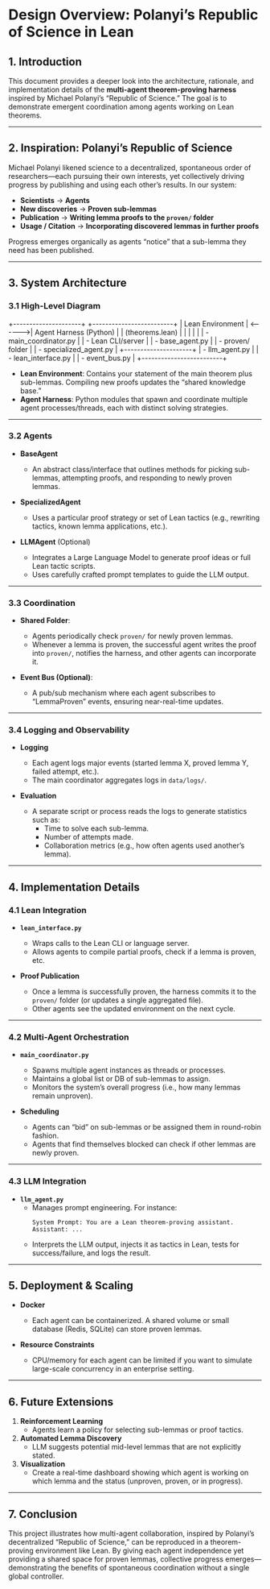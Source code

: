 # Design Overview: Polanyi’s Republic of Science in Lean

## 1. Introduction

This document provides a deeper look into the architecture, rationale, and implementation details of the **multi-agent theorem-proving harness** inspired by Michael Polanyi’s “Republic of Science.” The goal is to demonstrate emergent coordination among agents working on Lean theorems.

---

## 2. Inspiration: Polanyi’s Republic of Science

Michael Polanyi likened science to a decentralized, spontaneous order of researchers—each pursuing their own interests, yet collectively driving progress by publishing and using each other’s results. In our system:

- **Scientists** → **Agents**  
- **New discoveries** → **Proven sub-lemmas**  
- **Publication** → **Writing lemma proofs to the `proven/` folder**  
- **Usage / Citation** → **Incorporating discovered lemmas in further proofs**  

Progress emerges organically as agents “notice” that a sub-lemma they need has been published.

---

## 3. System Architecture

### 3.1 High-Level Diagram

+---------------------+ +-------------------------+ | Lean Environment | <------>| Agent Harness (Python) | | (theorems.lean) | | | | | | - main_coordinator.py | | - Lean CLI/server | | - base_agent.py | | - proven/ folder | | - specialized_agent.py | +---------------------+ | - llm_agent.py | | - lean_interface.py | | - event_bus.py | +-------------------------+


- **Lean Environment**: Contains your statement of the main theorem plus sub-lemmas. Compiling new proofs updates the “shared knowledge base.”  
- **Agent Harness**: Python modules that spawn and coordinate multiple agent processes/threads, each with distinct solving strategies.

---

### 3.2 Agents

- **BaseAgent**  
  - An abstract class/interface that outlines methods for picking sub-lemmas, attempting proofs, and responding to newly proven lemmas.

- **SpecializedAgent**  
  - Uses a particular proof strategy or set of Lean tactics (e.g., rewriting tactics, known lemma applications, etc.).

- **LLMAgent** (Optional)  
  - Integrates a Large Language Model to generate proof ideas or full Lean tactic scripts.  
  - Uses carefully crafted prompt templates to guide the LLM output.

---

### 3.3 Coordination

- **Shared Folder**:  
  - Agents periodically check `proven/` for newly proven lemmas.  
  - Whenever a lemma is proven, the successful agent writes the proof into `proven/`, notifies the harness, and other agents can incorporate it.

- **Event Bus (Optional)**:  
  - A pub/sub mechanism where each agent subscribes to “LemmaProven” events, ensuring near-real-time updates.

---

### 3.4 Logging and Observability

- **Logging**  
  - Each agent logs major events (started lemma X, proved lemma Y, failed attempt, etc.).  
  - The main coordinator aggregates logs in `data/logs/`.

- **Evaluation**  
  - A separate script or process reads the logs to generate statistics such as:
    - Time to solve each sub-lemma.
    - Number of attempts made.
    - Collaboration metrics (e.g., how often agents used another’s lemma).

---

## 4. Implementation Details

### 4.1 Lean Integration

- **`lean_interface.py`**  
  - Wraps calls to the Lean CLI or language server.  
  - Allows agents to compile partial proofs, check if a lemma is proven, etc.

- **Proof Publication**  
  - Once a lemma is successfully proven, the harness commits it to the `proven/` folder (or updates a single aggregated file).  
  - Other agents see the updated environment on the next cycle.

---

### 4.2 Multi-Agent Orchestration

- **`main_coordinator.py`**  
  - Spawns multiple agent instances as threads or processes.  
  - Maintains a global list or DB of sub-lemmas to assign.  
  - Monitors the system’s overall progress (i.e., how many lemmas remain unproven).

- **Scheduling**  
  - Agents can “bid” on sub-lemmas or be assigned them in round-robin fashion.  
  - Agents that find themselves blocked can check if other lemmas are newly proven.

---

### 4.3 LLM Integration

- **`llm_agent.py`**  
  - Manages prompt engineering. For instance:
    ```
    System Prompt: You are a Lean theorem-proving assistant.
    Assistant: ...
    ```
  - Interprets the LLM output, injects it as tactics in Lean, tests for success/failure, and logs the result.

---

## 5. Deployment & Scaling

- **Docker**  
  - Each agent can be containerized. A shared volume or small database (Redis, SQLite) can store proven lemmas.

- **Resource Constraints**  
  - CPU/memory for each agent can be limited if you want to simulate large-scale concurrency in an enterprise setting.

---

## 6. Future Extensions

1. **Reinforcement Learning**  
   - Agents learn a policy for selecting sub-lemmas or proof tactics.
2. **Automated Lemma Discovery**  
   - LLM suggests potential mid-level lemmas that are not explicitly stated.
3. **Visualization**  
   - Create a real-time dashboard showing which agent is working on which lemma and the status (unproven, proven, or in progress).

---

## 7. Conclusion

This project illustrates how multi-agent collaboration, inspired by Polanyi’s decentralized “Republic of Science,” can be reproduced in a theorem-proving environment like Lean. By giving each agent independence yet providing a shared space for proven lemmas, collective progress emerges—demonstrating the benefits of spontaneous coordination without a single global controller.
